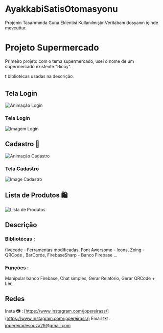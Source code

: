# AyakkabiSatisOtomasyonu
Projenin Tasarımında Guna Eklentisi Kullanılmıştır.Veritabanı dosyanın içinde mevcuttur.
# Projeto Supermercado

Primeiro projeto com o tema supermercado, usei o nome de um supermercado existente "Ricoy".

❗️ bibliotécas usadas na descrição.

## Tela Login

![Animação Login](https://files.fm/u/6qad9vuhj)

### Tela Login
![Imagem Login](https://github.com/joaopedro29/SupermercadoDesktop/blob/master/Imagens/TelaLogin.PNG)

## Cadastro 📃

![Animação Cadastro](https://github.com/joaopedro29/SupermercadoDesktop/blob/master/Imagens/animaCad.gif)

### Tela Cadastro

![Image Cadastro](https://github.com/joaopedro29/SupermercadoDesktop/blob/master/Imagens/TelaCadastroProd.PNG)

## Lista de Produtos 🛍

![Lista de Produtos](https://github.com/joaopedro29/SupermercadoDesktop/blob/master/Imagens/ListProd.gif)

## Descrição


### Bibliotécas :
fivecode - Ferramentas modificadas,
Font Awersome - Icons,
Zxing - QRCode , BarCorde,
FirebaseSharp - Banco Firebase
...

### Funções :
Manipular banco Firebase,
Chat simples,
Gerar Relatório,
Gerar QRCode +  Ler,

## Redes

Insta 📷 : [https://www.instagram.com/jppereirass/](https://www.instagram.com/jppereirass/)
Email ✉️ :  [jppereiradesouza29@gmail.com](mailto:jppereiradesouza29@gmail.com)
